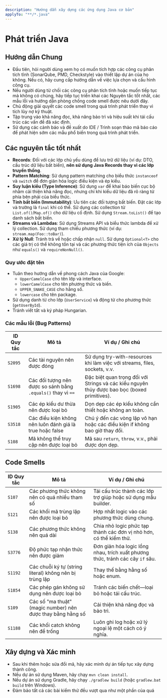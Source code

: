 ```yaml
---
description: "Hướng dẫn xây dựng các ứng dụng Java cơ bản"
applyTo: "**/*.java"
---
```


# Phát triển Java

## Hướng dẫn Chung

- Đầu tiên, hỏi người dùng xem họ có muốn tích hợp các công cụ phân tích tĩnh (SonarQube, PMD, Checkstyle) vào thiết lập dự án của họ không. Nếu có, hãy cung cấp hướng dẫn về việc lựa chọn và cấu hình công cụ.
- Nếu người dùng từ chối các công cụ phân tích tĩnh hoặc muốn tiếp tục mà không có chúng, hãy tiếp tục triển khai các Nguyên tắc tốt nhất, các mẫu lỗi và hướng dẫn phòng chống code smell được nêu dưới đây.
- Chủ động giải quyết các code smell trong quá trình phát triển thay vì tích lũy nợ kỹ thuật.
- Tập trung vào khả năng đọc, khả năng bảo trì và hiệu suất khi tái cấu trúc các vấn đề đã xác định.
- Sử dụng các cảnh báo và đề xuất do IDE / Trình soạn thảo mã báo cáo để phát hiện sớm các mẫu phổ biến trong quá trình phát triển.

## Các nguyên tắc tốt nhất

- **Records**: Đối với các lớp chủ yếu dùng để lưu trữ dữ liệu (ví dụ: DTO, cấu trúc dữ liệu bất biến), **nên sử dụng Java Records thay vì các lớp truyền thống**.
- **Pattern Matching**: Sử dụng pattern matching cho biểu thức `instanceof` và `switch` để đơn giản hóa logic điều kiện và ép kiểu.
- **Suy luận kiểu (Type Inference)**: Sử dụng `var` để khai báo biến cục bộ nhằm cải thiện khả năng đọc, nhưng chỉ khi kiểu dữ liệu đã rõ ràng từ phía bên phải của biểu thức.
- **Tính bất biến (Immutability)**: Ưu tiên các đối tượng bất biến. Đặt các lớp và trường là `final` khi có thể. Sử dụng các collection từ `List.of()`/`Map.of()` cho dữ liệu cố định. Sử dụng `Stream.toList()` để tạo danh sách bất biến.
- **Streams và Lambdas**: Sử dụng Streams API và biểu thức lambda để xử lý collection. Sử dụng tham chiếu phương thức (ví dụ: `stream.map(Foo::toBar)`).
- **Xử lý Null**: Tránh trả về hoặc chấp nhận `null`. Sử dụng `Optional<T>` cho các giá trị có thể không tồn tại và các phương thức tiện ích của `Objects` như `equals()` và `requireNonNull()`.

### Quy ước đặt tên

- Tuân theo hướng dẫn về phong cách Java của Google:
  - `UpperCamelCase` cho tên lớp và interface.
  - `lowerCamelCase` cho tên phương thức và biến.
  - `UPPER_SNAKE_CASE` cho hằng số.
  - `lowercase` cho tên package.
- Sử dụng danh từ cho lớp (`UserService`) và động từ cho phương thức (`getUserById`).
- Tránh viết tắt và ký pháp Hungarian.

### Các mẫu lỗi (Bug Patterns)

| ID Quy tắc | Mô tả                                                        | Ví dụ / Ghi chú                                                                              |
| ---------- | ------------------------------------------------------------ | -------------------------------------------------------------------------------------------- |
| `S2095`    | Các tài nguyên nên được đóng                                 | Sử dụng try-with-resources khi làm việc với streams, files, sockets, v.v.                    |
| `S1698`    | Các đối tượng nên được so sánh bằng `.equals()` thay vì `==` | Đặc biệt quan trọng đối với Strings và các kiểu nguyên thủy được bao bọc (boxed primitives). |
| `S1905`    | Các ép kiểu dư thừa nên được loại bỏ                         | Dọn dẹp các ép kiểu không cần thiết hoặc không an toàn.                                      |
| `S3518`    | Các điều kiện không nên luôn đánh giá là true hoặc false     | Chú ý đến các vòng lặp vô hạn hoặc các điều kiện if không bao giờ thay đổi.                  |
| `S108`     | Mã không thể truy cập nên được loại bỏ                       | Mã sau `return`, `throw`, v.v., phải được dọn dẹp.                                           |

## Code Smells

| ID Quy tắc | Mô tả                                                       | Ví dụ / Ghi chú                                                               |
| ---------- | ----------------------------------------------------------- | ----------------------------------------------------------------------------- |
| `S107`     | Các phương thức không nên có quá nhiều tham số              | Tái cấu trúc thành các lớp trợ giúp hoặc sử dụng mẫu builder.                 |
| `S121`     | Các khối mã trùng lặp nên được loại bỏ                      | Hợp nhất logic vào các phương thức dùng chung.                                |
| `S138`     | Các phương thức không nên quá dài                           | Chia nhỏ logic phức tạp thành các đơn vị nhỏ hơn, có thể kiểm thử.            |
| `S3776`    | Độ phức tạp nhận thức nên được giảm                         | Đơn giản hóa logic lồng nhau, trích xuất phương thức, tránh các cây `if` sâu. |
| `S1192`    | Các chuỗi ký tự (string literal) không nên bị trùng lặp     | Thay thế bằng hằng số hoặc enum.                                              |
| `S1854`    | Các phép gán không sử dụng nên được loại bỏ                 | Tránh các biến chết—loại bỏ hoặc tái cấu trúc.                                |
| `S109`     | Các số "ma thuật" (magic number) nên được thay bằng hằng số | Cải thiện khả năng đọc và bảo trì.                                            |
| `S1188`    | Các khối catch không nên để trống                           | Luôn ghi log hoặc xử lý ngoại lệ một cách có ý nghĩa.                         |

## Xây dựng và Xác minh

- Sau khi thêm hoặc sửa đổi mã, hãy xác minh dự án tiếp tục xây dựng thành công.
- Nếu dự án sử dụng Maven, hãy chạy `mvn clean install`.
- Nếu dự án sử dụng Gradle, hãy chạy `./gradlew build` (hoặc `gradlew.bat build` trên Windows).
- Đảm bảo tất cả các bài kiểm thử đều vượt qua như một phần của quá
